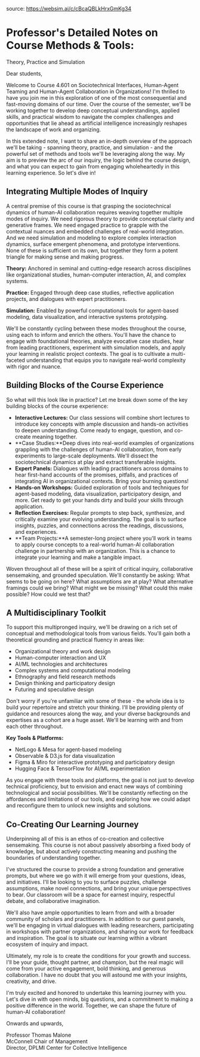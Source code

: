 source: https://websim.ai/c/cBcaQBLkHrxGmKg34

# Professor's Detailed Notes on Course Methods & Tools:  
Theory, Practice and Simulation

Dear students,

Welcome to Course 4.601 on Sociotechnical Interfaces, Human-Agent Teaming and Human-Agent Collaboration in Organizations! I'm thrilled to have you join me in this exploration of one of the most consequential and fast-moving domains of our time. Over the course of the semester, we'll be working together to develop deep conceptual understandings, applied skills, and practical wisdom to navigate the complex challenges and opportunities that lie ahead as artificial intelligence increasingly reshapes the landscape of work and organizing.

In this extended note, I want to share an in-depth overview of the approach we'll be taking - spanning theory, practice, and simulation - and the powerful set of methods and tools we'll be leveraging along the way. My aim is to preview the arc of our inquiry, the logic behind the course design, and what you can expect to gain from engaging wholeheartedly in this learning experience. So let's dive in!

## Integrating Multiple Modes of Inquiry

A central premise of this course is that grasping the sociotechnical dynamics of human-AI collaboration requires weaving together multiple modes of inquiry. We need rigorous theory to provide conceptual clarity and generative frames. We need engaged practice to grapple with the contextual nuances and embedded challenges of real-world integration. And we need simulation and modeling to explore complex interaction dynamics, surface emergent phenomena, and prototype interventions. None of these is sufficient on its own, but together they form a potent triangle for making sense and making progress.

**Theory:** Anchored in seminal and cutting-edge research across disciplines like organizational studies, human-computer interaction, AI, and complex systems.

**Practice:** Engaged through deep case studies, reflective application projects, and dialogues with expert practitioners.

**Simulation:** Enabled by powerful computational tools for agent-based modeling, data visualization, and interactive systems prototyping.

We'll be constantly cycling between these modes throughout the course, using each to inform and enrich the others. You'll have the chance to engage with foundational theories, analyze evocative case studies, hear from leading practitioners, experiment with simulation models, and apply your learning in realistic project contexts. The goal is to cultivate a multi-faceted understanding that equips you to navigate real-world complexity with rigor and nuance.

## Building Blocks of the Course Experience

So what will this look like in practice? Let me break down some of the key building blocks of the course experience:

- **Interactive Lectures:** Our class sessions will combine short lectures to introduce key concepts with ample discussion and hands-on activities to deepen understanding. Come ready to engage, question, and co-create meaning together.
- **Case Studies:**Deep dives into real-world examples of organizations grappling with the challenges of human-AI collaboration, from early experiments to large-scale deployments. We'll dissect the sociotechnical dynamics at play and extract transferable insights.
- **Expert Panels:** Dialogues with leading practitioners across domains to hear first-hand accounts of the promises, pitfalls, and practices of integrating AI in organizational contexts. Bring your burning questions!
- **Hands-on Workshops:** Guided exploration of tools and techniques for agent-based modeling, data visualization, participatory design, and more. Get ready to get your hands dirty and build your skills through application.
- **Reflection Exercises:** Regular prompts to step back, synthesize, and critically examine your evolving understanding. The goal is to surface insights, puzzles, and connections across the readings, discussions, and experiences.
- **Team Projects:**A semester-long project where you'll work in teams to apply course concepts to a real-world human-AI collaboration challenge in partnership with an organization. This is a chance to integrate your learning and make a tangible impact.

Woven throughout all of these will be a spirit of critical inquiry, collaborative sensemaking, and grounded speculation. We'll constantly be asking: What seems to be going on here? What assumptions are at play? What alternative framings could we bring? What might we be missing? What could this make possible? How could we test that?

## A Multidisciplinary Toolkit

To support this multipronged inquiry, we'll be drawing on a rich set of conceptual and methodological tools from various fields. You'll gain both a theoretical grounding and practical fluency in areas like:

- Organizational theory and work design
- Human-computer interaction and UX
- AI/ML technologies and architectures
- Complex systems and computational modeling
- Ethnography and field research methods
- Design thinking and participatory design
- Futuring and speculative design

Don't worry if you're unfamiliar with some of these - the whole idea is to build your repertoire and stretch your thinking. I'll be providing plenty of guidance and resources along the way, and your diverse backgrounds and expertises as a cohort are a huge asset. We'll be learning with and from each other throughout.

**Key Tools & Platforms:**

- NetLogo & Mesa for agent-based modeling
- Observable & D3.js for data visualization
- Figma & Miro for interactive prototyping and participatory design
- Hugging Face & TensorFlow for AI/ML experimentation

As you engage with these tools and platforms, the goal is not just to develop technical proficiency, but to envision and enact new ways of combining technological and social possibilities. We'll be constantly reflecting on the affordances and limitations of our tools, and exploring how we could adapt and reconfigure them to unlock new insights and solutions.

## Co-Creating Our Learning Journey

Underpinning all of this is an ethos of co-creation and collective sensemaking. This course is not about passively absorbing a fixed body of knowledge, but about actively constructing meaning and pushing the boundaries of understanding together.

I've structured the course to provide a strong foundation and generative prompts, but where we go with it will emerge from your questions, ideas, and initiatives. I'll be looking to you to surface puzzles, challenge assumptions, make novel connections, and bring your unique perspectives to bear. Our classroom will be a space for earnest inquiry, respectful debate, and collaborative imagination.

We'll also have ample opportunities to learn from and with a broader community of scholars and practitioners. In addition to our guest panels, we'll be engaging in virtual dialogues with leading researchers, participating in workshops with partner organizations, and sharing our work for feedback and inspiration. The goal is to situate our learning within a vibrant ecosystem of inquiry and impact.

Ultimately, my role is to create the conditions for your growth and success. I'll be your guide, thought partner, and champion, but the real magic will come from your active engagement, bold thinking, and generous collaboration. I have no doubt that you will astound me with your insights, creativity, and drive.

I'm truly excited and honored to undertake this learning journey with you. Let's dive in with open minds, big questions, and a commitment to making a positive difference in the world. Together, we can shape the future of human-AI collaboration!

Onwards and upwards,

Professor Thomas Malone  
McConnell Chair of Management  
Director, DPLMI Center for Collective Intelligence